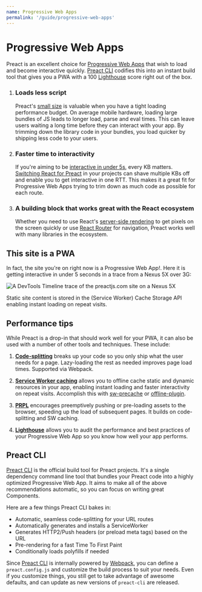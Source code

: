 ```yaml
---
name: Progressive Web Apps
permalink: '/guide/progressive-web-apps'
---
```


# Progressive Web Apps

Preact is an excellent choice for [Progressive Web Apps](https://web.dev/learn/pwa/) that wish to load and become interactive quickly.  [Preact CLI](https://github.com/preactjs/preact-cli/) codifies this into an instant build tool that gives you a PWA with a 100 [Lighthouse][LH] score right out of the box.

[LH]: https://developers.google.com/web/tools/lighthouse/

<ol class="list-view">
    <li class="list-item">
        <div class="list-header">
          <div class="_bubble" style="background-image: url(/assets/pwa-guide/load-less-script.svg);"></div>
        </div>
        <div class="list-detail">
          <div class="_title-block">
            <h3>Loads less script</h3>
          </div>
          <p class="_summary">Preact's <a href="/about/project-goals">small size</a> is valuable when you have a tight loading performance budget. On average mobile hardware, loading large bundles of JS leads to longer load, parse and eval times. This can leave users waiting a long time before they can interact with your app.  By trimming down the library code in your bundles, you load quicker by shipping less code to your users. </p>
        </div>
    </li>
    <li class="list-item">
        <div class="list-header">
          <div class="_bubble" style="background-image: url(/assets/pwa-guide/faster-tti.svg);"></div>
        </div>
        <div class="list-detail">
          <div class="_title-block">
            <h3>Faster time to interactivity</h3>
          </div>
          <p class="_summary">If you're aiming to be <a href="https://infrequently.org/2016/09/what-exactly-makes-something-a-progressive-web-app/">interactive in under 5s</a>, every KB matters. <a href="/guide/v8/switching-to-preact">Switching React for Preact</a> in your projects can shave multiple KBs off and enable you to get interactive in one RTT. This makes it a great fit for Progressive Web Apps trying to trim down as much code as possible for each route.</p>
        </div>
    </li>
    <li class="list-item">
        <div class="list-header">
          <div class="_bubble" style="background-image: url(/assets/pwa-guide/building-block.svg);"></div>
        </div>
        <div class="list-detail">
          <div class="_title-block">
            <h3>A building block that works great with the React ecosystem</h3>
          </div>
          <p class="_summary">Whether you need to use React's <a href="https://facebook.github.io/react/docs/react-dom-server.html">server-side rendering</a> to get pixels on the screen quickly or use <a href="https://github.com/ReactTraining/react-router">React Router</a> for navigation, Preact works well with many libraries in the ecosystem. </p>
        </div>
    </li>
</ol>

## This site is a PWA

In fact, the site you're on right now is a Progressive Web App!. Here it is getting interactive in under 5 seconds in a trace from a Nexus 5X over 3G:

<img src="/assets/pwa-guide/timeline.jpg" alt="A DevTools Timeline trace of the preactjs.com site on a Nexus 5X"/>

Static site content is stored in the (Service Worker) Cache Storage API enabling instant loading on repeat visits.

## Performance tips

While Preact is a drop-in that should work well for your PWA, it can also be used with a number of other tools and techniques. These include:

<ol class="list-view">
    <li class="list-item">
        <div class="list-header">
          <div class="_bubble" style="background-image: url(/assets/pwa-guide/code-splitting.svg);"></div>
        </div>
        <div class="list-detail">
          <p class="_summary"><strong><a href="https://webpack.js.org/guides/code-splitting/">Code-splitting</a></strong> breaks up your code so you only ship what the user needs for a page. Lazy-loading the rest as needed improves page load times. Supported via Webpack.</p>
        </div>
    </li>
    <li class="list-item">
        <div class="list-header">
          <div class="_bubble" style="background-image: url(/assets/pwa-guide/service-worker-caching.svg);"></div>
        </div>
        <div class="list-detail">
          <p class="_summary"><strong><a href="https://developers.google.com/web/fundamentals/getting-started/primers/service-workers">Service Worker caching</a></strong> allows you to offline cache static and dynamic resources in your app, enabling instant loading and faster interactivity on repeat visits. Accomplish this with <a href="https://github.com/GoogleChrome/sw-precache#wrappers-and-starter-kits">sw-precache</a> or <a href="https://github.com/NekR/offline-plugin">offline-plugin</a>.</p>
        </div>
    </li>
    <li class="list-item">
        <div class="list-header">
          <div class="_bubble" style="background-image: url(/assets/pwa-guide/prpl.svg);"></div>
        </div>
        <div class="list-detail">
          <p class="_summary"><strong><a href="https://developers.google.com/web/fundamentals/performance/prpl-pattern/">PRPL</a></strong> encourages preemptively pushing or pre-loading assets to the browser, speeding up the load of subsequent pages. It builds on code-splitting and SW caching. </p>
        </div>
    </li>
    <li class="list-item">
        <div class="list-header">
          <div class="_bubble" style="background-image: url(/assets/pwa-guide/lighthouse.svg);"></div>
        </div>
        <div class="list-detail">
          <p class="_summary"><strong><a href="https://github.com/GoogleChrome/lighthouse/">Lighthouse</a></strong> allows you to audit the performance and best practices of your Progressive Web App so you know how well your app performs.</p>
        </div>
    </li>
</ol>

## Preact CLI

[Preact CLI](https://github.com/preactjs/preact-cli/) is the official build tool for Preact projects. It's a single dependency command line tool that bundles your Preact code into a highly optimized Progressive Web App.  It aims to make all of the above recommendations automatic, so you can focus on writing great Components.

Here are a few things Preact CLI bakes in:

- Automatic, seamless code-splitting for your URL routes
- Automatically generates and installs a ServiceWorker
- Generates HTTP2/Push headers (or preload meta tags) based on the URL
- Pre-rendering for a fast Time To First Paint
- Conditionally loads polyfills if needed

Since [Preact CLI](https://github.com/preactjs/preact-cli/) is internally powered by [Webpack](https://webpack.js.org), you can define a `preact.config.js` and customize the build process to suit your needs.  Even if you customize things, you still get to take advantage of awesome defaults, and can update as new versions of `preact-cli` are released.
